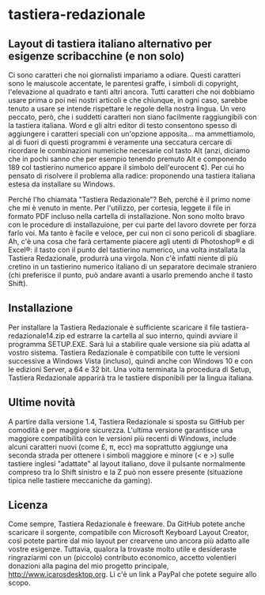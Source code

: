 # tastiera-redazionale
Layout di tastiera italiano alternativo per esigenze scribacchine (e non solo)
------------------------------------------------------------------------------

Ci sono caratteri che noi giornalisti impariamo a odiare. Questi caratteri sono le maiuscole accentate, le parentesi graffe, i simboli di copyright, l'elevazione al quadrato e tanti altri ancora. Tutti caratteri che noi dobbiamo usare prima o poi nei nostri articoli e che chiunque, in ogni caso, sarebbe tenuto a usare se intende rispettare le regole della nostra lingua. Un vero peccato, però, che i suddetti caratteri non siano facilmente raggiungibili con la tastiera italiana. Word e gli altri editor di testo consentono spesso di aggiungere i caratteri speciali con un'opzione apposita... ma ammettiamolo, al di fuori di questi programmi è veramente una seccatura cercare di ricordare le combinazioni numeriche necesarie col tasto Alt (anzi, diciamo che in pochi sanno che per esempio tenendo premuto Alt e componendo 189 col tastierino numerico appare il simbolo dell'eurocent ¢). Per cui ho pensato di risolvere il problema alla radice: proponendo una tastiera italiana estesa da installare su Windows.

Perché l'ho chiamata "Tastiera Redazionale"? Beh, perché è il primo nome che mi è venuto in mente. Per l'utilizzo, per cortesia, leggete il file in formato PDF incluso nella cartella di installazione. Non sono molto bravo con le procedure di installazuione, per cui parte del lavoro dovrete per forza farlo voi. Ma tanto è facile e veloce, per cui non ci sono pericoli di sbagliare. Ah, c'è una cosa che farà certamente piacere agli utenti di Photoshop® e di Excel®: il tasto con il punto del tastierino numerico, una volta installata la Tastiera Redazionale, produrrà una virgola. Non c'è infatti niente di più cretino in un tastierino numerico italiano di un separatore decimale straniero (chi preferisce il punto, può andare avanti a usarlo premendo anche il tasto Shift).


Installazione
-------------

Per installare la Tastiera Redazionale è sufficiente scaricare il file tastiera-redazionale14.zip ed estrarre la cartella al suo interno, quindi avviare il programma SETUP.EXE. Sarà lui a stabilire quale versione sia più adatta al vostro sistema. Tastiera Redazionale è compatibile con tutte le versioni successive a Windows Vista (incluso), quindi anche con Windows 10 e con le edizioni Server, a 64 e 32 bit. Una volta terminata la procedura di Setup, Tastiera Redazionale apparirà tra le tastiere disponibili per la lingua italiana.


Ultime novità
-------------

A partire dalla versione 1.4, Tastiera Redazionale si sposta su GitHub per comodità e per maggiore sicurezza. L'ultima versione garantisce una maggiore compatibilità con le versioni più recenti di Windows, include alcuni caratteri nuovi (come £, π, ecc) ma soprattutto aggiunge una seconda strada per ottenere i simboli maggiore e minore (< e >) sulle tastiere inglesi "adattate" al layout italiano, dove il pulsante normalmente compreso tra lo Shift sinistro e la Z può non essere presente (situazione tipica nelle tastiere meccaniche da gaming).


Licenza
-------

Come sempre, Tastiera Redazionale è freeware. Da GitHub potete anche scaricare il sorgente, compatibile con Microsoft Keyboard Layout Creator, così potete partire dal mio layout per crearvene uno ancora più adatto alle vostre esigenze. Tuttavia, qualora la trovaste molto utile e desideraste ringraziarmi con un (piccolo) contributo economico, accetto volentieri donazioni alla pagina del mio progetto principale, http://www.icarosdesktop.org. Lì c'è un link a PayPal che potete seguire allo scopo.
